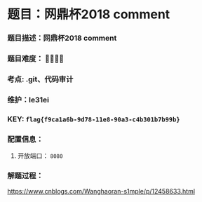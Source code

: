 # 题目：网鼎杯2018 comment

### 题目描述：网鼎杯2018 comment

### 题目难度： 🌟🌟🌟🌟

### 考点: .git、代码审计

### 维护：le31ei

### KEY: `flag{f9ca1a6b-9d78-11e8-90a3-c4b301b7b99b}`

### 配置信息： 
1. 开放端口： `8080`

### 解题过程：

https://www.cnblogs.com/Wanghaoran-s1mple/p/12458633.html

